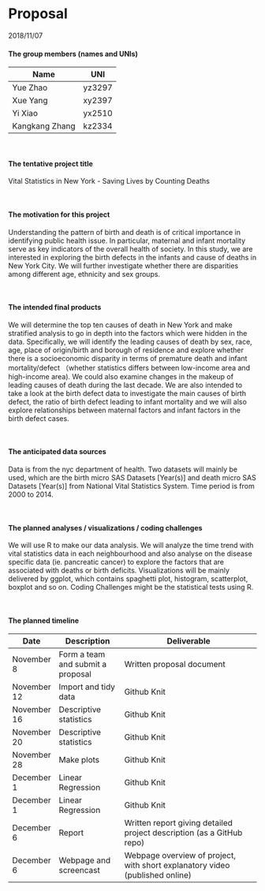 Proposal
================
2018/11/07

#### The group members (names and UNIs)

| Name           | UNI    |
|----------------|--------|
| Yue Zhao       | yz3297 |
| Xue Yang       | xy2397 |
| Yi Xiao        | yx2510 |
| Kangkang Zhang | kz2334 |

<br>

#### The tentative project title

Vital Statistics in New York - Saving Lives by Counting Deaths

<br>

#### The motivation for this project

Understanding the pattern of birth and death is of critical importance in identifying public health issue. In particular, maternal and infant mortality serve as key indicators of the overall health of society. In this study, we are interested in exploring the birth defects in the infants and cause of deaths in New York City. We will further investigate whether there are disparities among different age, ethnicity and sex groups.

<br>

#### The intended final products

We will determine the top ten causes of death in New York and make stratified analysis to go in depth into the factors which were hidden in the data. Specifically, we will identify the leading causes of death by sex, race, age, place of origin/birth and borough of residence and explore whether there is a socioeconomic disparity in terms of premature death and infant mortality/defect （whether statistics differs between low-income area and high-income area). We could also examine changes in the makeup of leading causes of death during the last decade. We are also intended to take a look at the birth defect data to investigate the main causes of birth defect, the ratio of birth defect leading to infant mortality and we will also explore relationships between maternal factors and infant factors in the birth defect cases.

<br>

#### The anticipated data sources

Data is from the nyc department of health. Two datasets will mainly be used, which are the birth micro SAS Datasets \[Year(s)\] and death micro SAS Datasets \[Year(s)\] from National Vital Statistics System. Time period is from 2000 to 2014.

<br>

#### The planned analyses / visualizations / coding challenges

We will use R to make our data analysis. We will analyze the time trend with vital statistics data in each neighbourhood and also analyse on the disease specific data (ie. pancreatic cancer) to explore the factors that are associated with deaths or birth deficits. Visualizations will be mainly delivered by ggplot, which contains spaghetti plot, histogram, scatterplot, boxplot and so on. Coding Challenges might be the statistical tests using R.

<br>

#### The planned timeline

<table>
<colgroup>
<col width="12%" />
<col width="27%" />
<col width="59%" />
</colgroup>
<thead>
<tr class="header">
<th>Date</th>
<th>Description</th>
<th>Deliverable</th>
</tr>
</thead>
<tbody>
<tr class="odd">
<td>November 8</td>
<td>Form a team and submit a proposal</td>
<td>Written proposal document</td>
</tr>
<tr class="even">
<td>November 12</td>
<td>Import and tidy data</td>
<td>Github Knit</td>
</tr>
<tr class="odd">
<td>November 16</td>
<td>Descriptive statistics</td>
<td>Github Knit</td>
</tr>
<tr class="even">
<td>November 20</td>
<td>Descriptive statistics</td>
<td>Github Knit</td>
</tr>
<tr class="odd">
<td>November 28</td>
<td>Make plots</td>
<td>Github Knit</td>
</tr>
<tr class="even">
<td>December 1</td>
<td>Linear Regression</td>
<td>Github Knit</td>
</tr>
<tr class="odd">
<td>December 1</td>
<td>Linear Regression</td>
<td>Github Knit</td>
</tr>
<tr class="even">
<td>December 6</td>
<td>Report</td>
<td>Written report giving detailed project description (as a GitHub repo)</td>
</tr>
<tr class="odd">
<td>December 6</td>
<td>Webpage and screencast</td>
<td>Webpage overview of project, with short explanatory video (published online)</td>
</tr>
</tbody>
</table>
